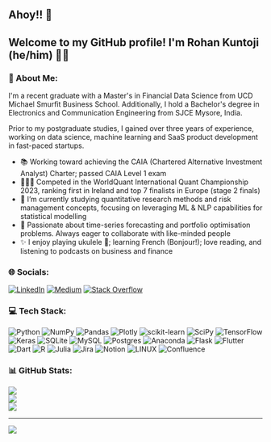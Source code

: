 ## Ahoy!! 👋

Welcome to my GitHub profile! I'm Rohan Kuntoji (he/him) 👨‍🎓  
----
### 💫 About Me:
I'm a recent graduate with a Master's in Financial Data Science from UCD Michael Smurfit Business School. Additionally, I hold a Bachelor's degree in Electronics and Communication Engineering from SJCE Mysore, India.

Prior to my postgraduate studies, I gained over three years of experience, working on data science, machine learning and SaaS product development in fast-paced startups.

* 📚 Working toward achieving the CAIA (Chartered Alternative Investment Analyst) Charter; passed CAIA Level 1 exam
* 👨🏻‍💻 Competed in the WorldQuant International Quant Championship 2023, ranking first in Ireland and top 7 finalists in Europe (stage 2 finals)  
* 🌱 I’m currently studying quantitative research methods and risk management concepts, focusing on leveraging ML & NLP capabilities for statistical modelling  
* 🤝 Passionate about time-series forecasting and portfolio optimisation problems. Always eager to collaborate with like-minded people
* ✨ I enjoy playing ukulele 🎸; learning French (Bonjour!); love reading, and listening to podcasts on business and finance 


### 🌐 Socials:
[![LinkedIn](https://img.shields.io/badge/LinkedIn-%230077B5.svg?logo=linkedin&logoColor=white)](https://linkedin.com/in/rohankuntoji) [![Medium](https://img.shields.io/badge/Medium-12100E?logo=medium&logoColor=white)](https://medium.com/@rohan.kuntoji) [![Stack Overflow](https://img.shields.io/badge/-Stackoverflow-FE7A16?logo=stack-overflow&logoColor=white)](https://stackoverflow.com/users/10092244) 

### 💻 Tech Stack:
![Python](https://img.shields.io/badge/python-3670A0?style=plastic&logo=python&logoColor=ffdd54) ![NumPy](https://img.shields.io/badge/numpy-%23013243.svg?style=plastic&logo=numpy&logoColor=white) ![Pandas](https://img.shields.io/badge/pandas-%23150458.svg?style=plastic&logo=pandas&logoColor=white) ![Plotly](https://img.shields.io/badge/Plotly-%233F4F75.svg?style=plastic&logo=plotly&logoColor=white) ![scikit-learn](https://img.shields.io/badge/scikit--learn-%23F7931E.svg?style=plastic&logo=scikit-learn&logoColor=white) ![SciPy](https://img.shields.io/badge/SciPy-%230C55A5.svg?style=plastic&logo=scipy&logoColor=%white) ![TensorFlow](https://img.shields.io/badge/TensorFlow-%23FF6F00.svg?style=plastic&logo=TensorFlow&logoColor=white) ![Keras](https://img.shields.io/badge/Keras-%23D00000.svg?style=plastic&logo=Keras&logoColor=white) ![SQLite](https://img.shields.io/badge/sqlite-%2307405e.svg?style=plastic&logo=sqlite&logoColor=white) ![MySQL](https://img.shields.io/badge/mysql-%2300f.svg?style=plastic&logo=mysql&logoColor=white) ![Postgres](https://img.shields.io/badge/postgres-%23316192.svg?style=plastic&logo=postgresql&logoColor=white) ![Anaconda](https://img.shields.io/badge/Anaconda-%2344A833.svg?style=plastic&logo=anaconda&logoColor=white) ![Flask](https://img.shields.io/badge/flask-%23000.svg?style=plastic&logo=flask&logoColor=white) ![Flutter](https://img.shields.io/badge/Flutter-%2302569B.svg?style=plastic&logo=Flutter&logoColor=white) ![Dart](https://img.shields.io/badge/dart-%230175C2.svg?style=plastic&logo=dart&logoColor=white) ![R](https://img.shields.io/badge/r-%23276DC3.svg?style=plastic&logo=r&logoColor=white) ![Julia](https://img.shields.io/badge/-Julia-9558B2?style=plastic&logo=julia&logoColor=white) ![Jira](https://img.shields.io/badge/jira-%230A0FFF.svg?style=plastic&logo=jira&logoColor=white) ![Notion](https://img.shields.io/badge/Notion-%23000000.svg?style=plastic&logo=notion&logoColor=white) ![LINUX](https://img.shields.io/badge/Linux-FCC624?style=plastic&logo=linux&logoColor=black) ![Confluence](https://img.shields.io/badge/confluence-%23172BF4.svg?style=plastic&logo=confluence&logoColor=white)

### 📊 GitHub Stats:
![](https://github-readme-stats.vercel.app/api?username=kuntojirohan&theme=buefy&hide_border=false&include_all_commits=false&count_private=false)<br/>
![](https://github-readme-streak-stats.herokuapp.com/?user=kuntojirohan&theme=buefy&hide_border=false)<br/>
![](https://github-readme-stats.vercel.app/api/top-langs/?username=kuntojirohan&theme=buefy&hide_border=false&include_all_commits=false&count_private=false&layout=compact)

---
[![](https://visitcount.itsvg.in/api?id=kuntojirohan&icon=0&color=6)](https://visitcount.itsvg.in)

<!-- Proudly created with GPRM ( https://gprm.itsvg.in ) -->

<!--
**kuntojirohan/kuntojirohan** is a ✨ _special_ ✨ repository because its `README.md` (this file) appears on your GitHub profile.

Here are some ideas to get you started:

- 🔭 I’m currently working on ...
- 🌱 I’m currently learning ...
- 👯 I’m looking to collaborate on ...
- 🤔 I’m looking for help with ...
- 💬 Ask me about ...
- 📫 How to reach me: ...
- 😄 Pronouns: ...
- ⚡ Fun fact: ...
-->
